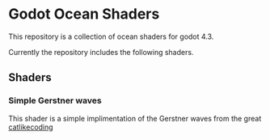 # Godot Ocean Shaders

This repository is a collection of ocean shaders for godot 4.3.

Currently the repository includes the following shaders.

## Shaders

### Simple Gerstner waves 
This shader is a simple implimentation of the Gerstner waves from the great [catlikecoding](https://catlikecoding.com/unity/tutorials/flow/waves/) 

